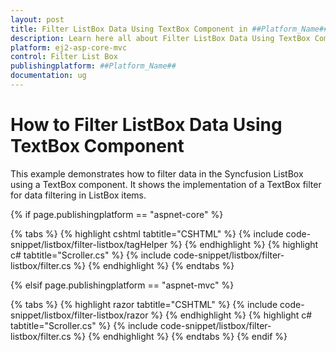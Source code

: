 ```yaml
---
layout: post
title: Filter ListBox Data Using TextBox Component in ##Platform_Name## List Box Component
description: Learn here all about Filter ListBox Data Using TextBox Component in Syncfusion ##Platform_Name## List Box component of Syncfusion Essential JS 2 and more.
platform: ej2-asp-core-mvc
control: Filter List Box
publishingplatform: ##Platform_Name##
documentation: ug
---
```



# How to Filter ListBox Data Using TextBox Component

This example demonstrates how to filter data in the Syncfusion ListBox using a TextBox component. It shows the implementation of a TextBox filter for data filtering in ListBox items.

{% if page.publishingplatform == "aspnet-core" %}

{% tabs %}
{% highlight cshtml tabtitle="CSHTML" %}
{% include code-snippet/listbox/filter-listbox/tagHelper %}
{% endhighlight %}
{% highlight c# tabtitle="Scroller.cs" %}
{% include code-snippet/listbox/filter-listbox/filter.cs %}
{% endhighlight %}
{% endtabs %}

{% elsif page.publishingplatform == "aspnet-mvc" %}

{% tabs %}
{% highlight razor tabtitle="CSHTML" %}
{% include code-snippet/listbox/filter-listbox/razor %}
{% endhighlight %}
{% highlight c# tabtitle="Scroller.cs" %}
{% include code-snippet/listbox/filter-listbox/filter.cs %}
{% endhighlight %}
{% endtabs %}
{% endif %}

